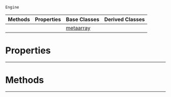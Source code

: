  `Engine`

|Methods|Properties|Base Classes|Derived Classes|
|---|---|---|---|
| | |[metaarray](https://plasmaengine.github.io/PlasmaDocs/Plasma1/C++/code_reference/class_reference/metaarray.markdown)| |


 #  Properties


---  
 #  Methods


---  
 

 